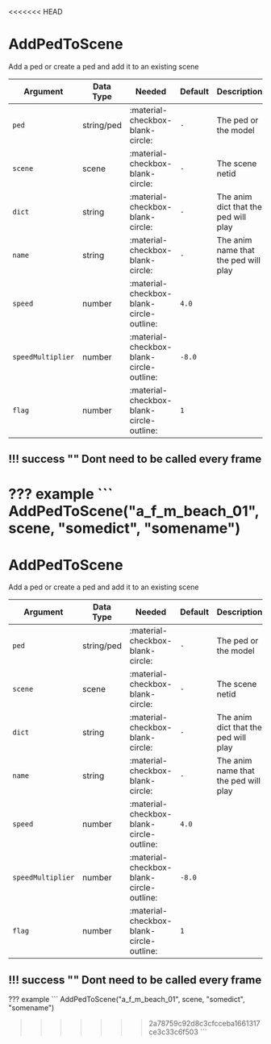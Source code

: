 <<<<<<< HEAD
# AddPedToScene
Add a ped or create a ped and add it to an existing scene

| Argument          | Data Type  | Needed                                   | Default | Description                          |
|-------------------|------------|------------------------------------------|---------|--------------------------------------|
| `ped`             | string/ped | :material-checkbox-blank-circle:         | `-`     | The ped or the model                 |
| `scene`           | scene      | :material-checkbox-blank-circle:         | `-`     | The scene netid                      |
| `dict`            | string     | :material-checkbox-blank-circle:         | `-`     | The anim dict that the ped will play |
| `name`            | string     | :material-checkbox-blank-circle:         | `-`     | The anim name that the ped will play |
| `speed`           | number     | :material-checkbox-blank-circle-outline: | `4.0`   |                                      |
| `speedMultiplier` | number     | :material-checkbox-blank-circle-outline: | `-8.0`  |                                      |
| `flag`            | number     | :material-checkbox-blank-circle-outline: | `1`     |                                      |

!!! success ""
    Dont need to be called every frame
---
??? example
    ```
    AddPedToScene("a_f_m_beach_01", scene, "somedict", "somename")
=======
# AddPedToScene
Add a ped or create a ped and add it to an existing scene

| Argument          | Data Type  | Needed                                   | Default | Description                          |
|-------------------|------------|------------------------------------------|---------|--------------------------------------|
| `ped`             | string/ped | :material-checkbox-blank-circle:         | `-`     | The ped or the model                 |
| `scene`           | scene      | :material-checkbox-blank-circle:         | `-`     | The scene netid                      |
| `dict`            | string     | :material-checkbox-blank-circle:         | `-`     | The anim dict that the ped will play |
| `name`            | string     | :material-checkbox-blank-circle:         | `-`     | The anim name that the ped will play |
| `speed`           | number     | :material-checkbox-blank-circle-outline: | `4.0`   |                                      |
| `speedMultiplier` | number     | :material-checkbox-blank-circle-outline: | `-8.0`  |                                      |
| `flag`            | number     | :material-checkbox-blank-circle-outline: | `1`     |                                      |

!!! success ""
    Dont need to be called every frame
---
??? example
    ```
    AddPedToScene("a_f_m_beach_01", scene, "somedict", "somename")
>>>>>>> 2a78759c92d8c3cfcceba1661317ce3c33c6f503
    ```